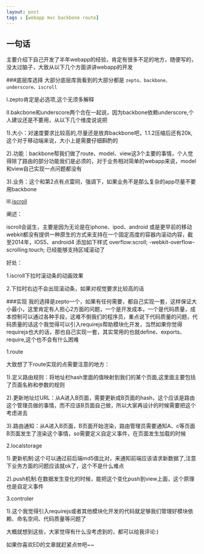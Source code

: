 ```yaml
---
layout: post
tags : [webapp mvc backbone route] 
---
```


## 一句话
主要介绍下自己开发了半年webapp的经验，肯定有很多不足的地方，随便写的，没太过脑子，大致从以下几个方面讲讲webapp的开发


###底层库选择
大部分底层库我看到的大部分都是 `zepto、backbone、underscore、iscroll`

I.zepto肯定是必选项,这个无须多解释

II.bakcbone和underscore两个合在一起说，因为backbone依赖underscore,个人建议还是不要用，从以下几个维度说说把

1).大小：对速度要求比较高的,尽量还是放弃backbone吧，1.1.2压缩后还有20k,这个对于移动端来说，大小上是需要仔细斟酌的

2).功能：backbone帮我们做了route、model、view这3个主要的事情，个人觉得除了路由的部分功能我们是必须的，对于业务相对简单的webapp来说，model和view自己实现一点问题都没有

3).业务：这个和第2点有点雷同，强调下，如果业务不是那么复杂的app尽量不要用backbone

III.[iscroll](http://www.gafish.net/api/iScroll.html)

阐述：

iscroll会诞生，主要是因为无论是在iphone、ipod、android 或是更早前的移动webkit都没有提供一种原生的方式来支持在一个固定高度的容器内滚动内容，截至2014年，IOS5、android4 添加如下样式 overflow:scroll; -webkit-overflow-scrolling:touch; 已经能够支持区域滚动了

好处：

1.iscroll下拉时滚动条的动画效果

2.下拉时右边不会出现滚动条，如果对视觉要求比较高的话

###实现
我的选择是zepto一个，如果有任何需要，都自己实现一套，这样保证大小最小，这里肯定有人担心2方面的问题，一个是开发成本，一个是代码质量，成本控制可以通过各种手段，这难不倒我们的程序员，重点说下代码质量的问题，代码质量的话这个我觉得可以引入requirejs帮助模块化开发，当然如果你觉得requirejs也大的话，那也自己实现一套，其实常用的也就define、exports、require,这个也不会有什么困难

1.route

大致想了下route实现的点需要注意的地方：

1).定义路由规则：将地址栏hash里面的值映射到我们的某个页面,这里面主要包括了页面名称和参数的规则

2).更新地址烂URL：从A进入B页面，需要更新成B页面的hash，这个应该是路由这个管理员做的事情，而不应该B页面自己做，所以大家再设计的时候需要把这个考虑进去

3).路由通知：从A进入B页面，B页面开始渲染，路由管理员需要通知A、c等页面B页面发生了渲染这个事情，so需要定义自定义事件，在页面发生加载的时候

2.localstorage

1).更新机制:这个可以通过前后端md5值比对，来通知前端应该请求新数据了,注意下业务方面的问题应该就ok了，这个不是什么难点

2).push机制:在数据发生变化的时候，能把这个变化push到view上面，这个原理也是自定义事件


3.controler

1).这个我觉得引入requirejs或者其他模块化开发的代码就足够我们管理好模块依赖、命名空间、代码质量等问题了

大概就想到这些，大家觉得有什么没考虑到的，都可以给我评论:)

如果你喜欢ED的文章就赶紧点`赞`吧~~

